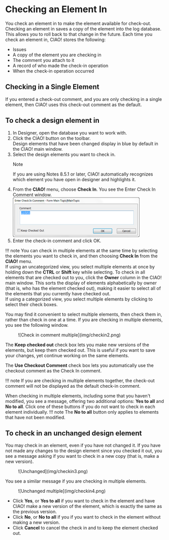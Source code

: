# Checking an Element In
You check an element in to make the element available for check-out. Checking an element in saves a copy of the element into the log database. This allows you to roll back to that change in the future. Each time you check an element in, CIAO! stores the following:

* Issues
* A copy of the element you are checking in
* The comment you attach to it
* A record of who made the check-in operation
* When the check-in operation occurred

## Checking in a Single Element
If you entered a check-out comment, and you are only checking in a single element, then CIAO! uses this check-out comment as the default. 

## To check a design element in
1. In Designer, open the database you want to work with.
2. Click the CIAO! button on the toolbar.  
   Design elements that have been changed display in blue by default in the CIAO! main window.
3. Select the design elements you want to check in.
   <div class="admonition">
     <p class="admonition-title">Note</p>
     <p>If you are using Notes 8.5.1 or later, CIAO! automatically recognizes which element you have open in designer and highlights it.</p>
   </div>
4. From the **CIAO!** menu, choose **Check In**. You see the Enter Check In Comment window.
   ![Check In Comment](img/checkin.png)
5. Enter the check-in comment and click OK.

!!! note
    You can check in multiple elements at the same time by selecting the elements you want to check in, and then choosing **Check In** from the **CIAO!** menu.  
    If using an uncategorized view, you select multiple elements at once by holding down the **CTRL** or **Shift** key while selecting. To check in all elements that are checked out to you, click the **Owner** column in the CIAO! main window. This sorts the display of elements alphabetically by owner (that is, who has the element checked out), making it easier to select all of the elements that you currently have checked out.  
    If using a categorized view, you select multiple elements by clicking to select their check boxes. 

You may find it convenient to select multiple elements, then check them in, rather than check in one at a time. If you are checking in multiple elements, you see the following window. 
<figure markdown="1">
  ![Check in comment multiple](img/checkin2.png)
</figure>

The **Keep checked out** check box lets you make new versions of the elements, but keep them checked out. This is useful if you want to save your changes, yet continue working on the same elements. 

The **Use Checkout Comment** check box lets you automatically use the checkout comment as the Check In comment.

!!! note
    If you are checking in multiple elements together, the check-out comment will not be displayed as the default check-in comment. 
 
When checking in multiple elements, including some that you haven't modified, you see a message, offering two additional options: **Yes to all** and **No to all**. Click one of these buttons if you do not want to check in each element individually.
!!! note
    The **No to all** button only applies to elements that have not been modified. 
    
## To check in an unchanged design element
You may check in an element, even if you have not changed it. If you have not made any changes to the design element since you checked it out, you see a message asking if you want to check in a new copy (that is, make a new version).
<figure markdown="1">
  ![Unchanged](img/checkin3.png)
</figure>

You see a similar message if you are checking in multiple elements. 
<figure markdown="1">
  ![Unchanged multiple](img/checkin4.png)
</figure>

* Click **Yes**, or **Yes to all** if you want to check in the element and have CIAO! make a new version of the element, which is exactly the same as the previous version.
* Click **No**, or **No to all** if you if you want to check in the element without making a new version.
* Click **Cancel** to cancel the check in and to keep the element checked out.